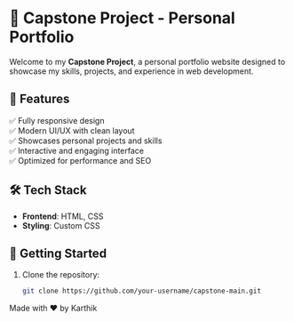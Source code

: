 # 🌟 Capstone Project - Personal Portfolio

Welcome to my **Capstone Project**, a personal portfolio website designed to showcase my skills, projects, and experience in web development.

## 📌 Features
✅ Fully responsive design  
✅ Modern UI/UX with clean layout  
✅ Showcases personal projects and skills  
✅ Interactive and engaging interface  
✅ Optimized for performance and SEO  

## 🛠 Tech Stack
- **Frontend**: HTML, CSS  
- **Styling**: Custom CSS

## 🚀 Getting Started
1. Clone the repository:
   ```sh
   git clone https://github.com/your-username/capstone-main.git

Made with ❤️ by Karthik
